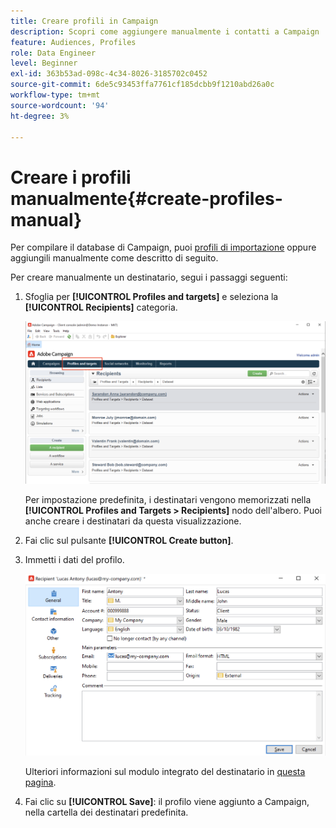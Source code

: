 ```yaml
---
title: Creare profili in Campaign
description: Scopri come aggiungere manualmente i contatti a Campaign
feature: Audiences, Profiles
role: Data Engineer
level: Beginner
exl-id: 363b53ad-098c-4c34-8026-3185702c0452
source-git-commit: 6de5c93453ffa7761cf185dcbb9f1210abd26a0c
workflow-type: tm+mt
source-wordcount: '94'
ht-degree: 3%

---
```


# Creare i profili manualmente{#create-profiles-manual}

Per compilare il database di Campaign, puoi [profili di importazione](import-profiles.md) oppure aggiungili manualmente come descritto di seguito.

Per creare manualmente un destinatario, segui i passaggi seguenti:

1. Sfoglia per **[!UICONTROL Profiles and targets]** e seleziona la **[!UICONTROL Recipients]** categoria.

   ![](assets/profiles-and-targets.png)

   Per impostazione predefinita, i destinatari vengono memorizzati nella **[!UICONTROL Profiles and Targets > Recipients]** nodo dell&#39;albero. Puoi anche creare i destinatari da questa visualizzazione.

1. Fai clic sul pulsante **[!UICONTROL Create button]**.
1. Immetti i dati del profilo.

   ![](assets/new-recipient.png)

   Ulteriori informazioni sul modulo integrato del destinatario in [questa pagina](view-profiles.md#edit-a-profiles).

1. Fai clic su **[!UICONTROL Save]**: il profilo viene aggiunto a Campaign, nella cartella dei destinatari predefinita.
